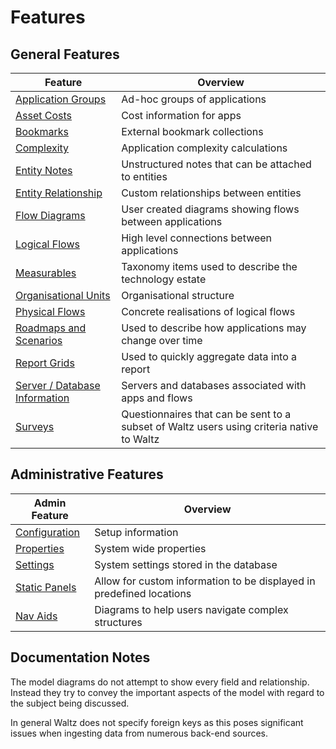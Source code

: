 # Features

## General Features

Feature | Overview 
--- | ---
[Application Groups](app_groups/README.md) | Ad-hoc groups of applications
[Asset Costs](asset_costs/README.md) | Cost information for apps
[Bookmarks](bookmarks/README.md) | External bookmark collections 
[Complexity](complexity/README.md) | Application complexity calculations
[Entity Notes](entity_notes/README.md) | Unstructured notes that can be attached to entities
[Entity Relationship](entity_relationship/README.md) | Custom relationships between entities
[Flow Diagrams](flow_diagrams/README.md) | User created diagrams showing flows between applications
[Logical Flows](logical_flows/README.md) | High level connections between applications
[Measurables](measurables/README.md) | Taxonomy items used to describe the technology estate
[Organisational Units](org_units/README.md) | Organisational structure
[Physical Flows](physical_flows/README.md) | Concrete realisations of logical flows
[Roadmaps and Scenarios](roadmaps/README.md) | Used to describe how applications may change over time
[Report Grids](report-grids/README.md) | Used to quickly aggregate data into a report
[Server / Database Information](servers_and_databases/README.md) | Servers and databases associated with apps and flows
[Surveys](surveys/README.md) | Questionnaires that can be sent to a subset of Waltz users using criteria native to Waltz


## Administrative Features

Admin Feature | Overview
--- | ---
[Configuration](configuration/README.md) | Setup information
[Properties](configuration/properties.md) | System wide properties  
[Settings](configuration/settings.md) | System settings stored in the database
[Static Panels](configuration/static_panels.md) |  Allow for custom information to be displayed in predefined locations
[Nav Aids](configuration/svg_diagrams.md) | Diagrams to help users navigate complex structures


## Documentation Notes 
The model diagrams do not attempt to show every field and relationship.  Instead they try 
to convey the important aspects of the model with regard to the subject being discussed.

In general Waltz does not specify foreign keys as this poses significant issues when 
ingesting data from numerous back-end sources.
  
